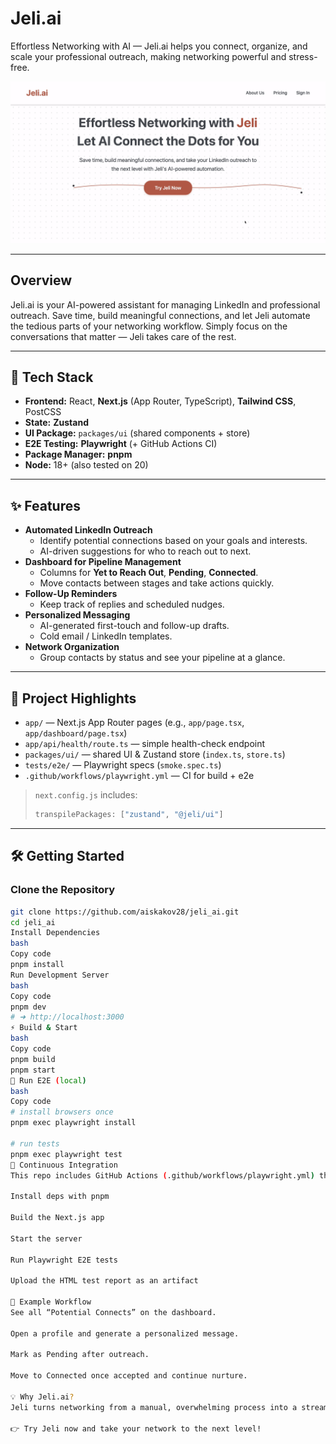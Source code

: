 # Jeli.ai

Effortless Networking with AI — Jeli.ai helps you connect, organize, and scale your professional outreach, making networking powerful and stress-free.

![Jeli.ai Frontpage](Jeli_AI_frontpage.png)

---

## Overview

Jeli.ai is your AI-powered assistant for managing LinkedIn and professional outreach. Save time, build meaningful connections, and let Jeli automate the tedious parts of your networking workflow. Simply focus on the conversations that matter — Jeli takes care of the rest.

---

## 🚀 Tech Stack

- **Frontend:** React, **Next.js** (App Router, TypeScript), **Tailwind CSS**, PostCSS  
- **State:** **Zustand**  
- **UI Package:** `packages/ui` (shared components + store)  
- **E2E Testing:** **Playwright** (+ GitHub Actions CI)  
- **Package Manager:** **pnpm**  
- **Node:** 18+ (also tested on 20)

---

## ✨ Features

- **Automated LinkedIn Outreach**
  - Identify potential connections based on your goals and interests.
  - AI-driven suggestions for who to reach out to next.
- **Dashboard for Pipeline Management**
  - Columns for **Yet to Reach Out**, **Pending**, **Connected**.
  - Move contacts between stages and take actions quickly.
- **Follow-Up Reminders**
  - Keep track of replies and scheduled nudges.
- **Personalized Messaging**
  - AI-generated first-touch and follow-up drafts.
  - Cold email / LinkedIn templates.
- **Network Organization**
  - Group contacts by status and see your pipeline at a glance.

---

## 📁 Project Highlights

- `app/` — Next.js App Router pages (e.g., `app/page.tsx`, `app/dashboard/page.tsx`)  
- `app/api/health/route.ts` — simple health-check endpoint  
- `packages/ui/` — shared UI & Zustand store (`index.ts`, `store.ts`)  
- `tests/e2e/` — Playwright specs (`smoke.spec.ts`)  
- `.github/workflows/playwright.yml` — CI for build + e2e  

> `next.config.js` includes:
> ```js
> transpilePackages: ["zustand", "@jeli/ui"]
> ```

---

## 🛠 Getting Started

### Clone the Repository

```bash
git clone https://github.com/aiskakov28/jeli_ai.git
cd jeli_ai
Install Dependencies
bash
Copy code
pnpm install
Run Development Server
bash
Copy code
pnpm dev
# ➜ http://localhost:3000
⚡ Build & Start
bash
Copy code
pnpm build
pnpm start
🧪 Run E2E (local)
bash
Copy code
# install browsers once
pnpm exec playwright install

# run tests
pnpm exec playwright test
🔄 Continuous Integration
This repo includes GitHub Actions (.github/workflows/playwright.yml) that:

Install deps with pnpm

Build the Next.js app

Start the server

Run Playwright E2E tests

Upload the HTML test report as an artifact

🧩 Example Workflow
See all “Potential Connects” on the dashboard.

Open a profile and generate a personalized message.

Mark as Pending after outreach.

Move to Connected once accepted and continue nurture.

💡 Why Jeli.ai?
Jeli turns networking from a manual, overwhelming process into a streamlined, intelligent experience powered by AI. Whether you’re job hunting, selling, or building a professional ecosystem, Jeli.ai helps you connect the dots quickly and meaningfully.

👉 Try Jeli now and take your network to the next level!
